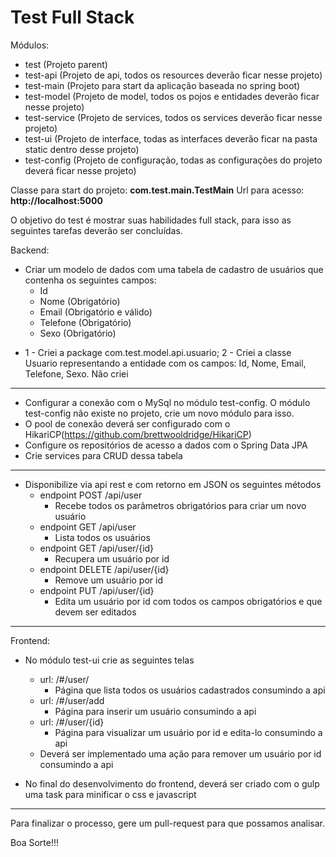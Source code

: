 # Test Full Stack

Módulos:

 - test (Projeto parent)
 - test-api (Projeto de api, todos os resources deverão ficar nesse projeto)
 - test-main (Projeto para start da aplicação baseada no spring boot)
 - test-model (Projeto de model, todos os pojos e entidades deverão ficar nesse projeto)
 - test-service (Projeto de services, todos os services deverão ficar nesse projeto)
 - test-ui (Projeto de interface, todas as interfaces deverão ficar na pasta static dentro desse projeto)
 - test-config (Projeto de configuração, todas as configurações do projeto deverá ficar nesse projeto)

Classe para start do projeto: **com.test.main.TestMain**
Url para acesso: **http://localhost:5000**

O objetivo do test é mostrar suas habilidades full stack, para isso as seguintes tarefas deverão ser concluídas.

Backend:

 - Criar um modelo de dados com uma tabela de cadastro de usuários que contenha os seguintes campos:
	 - Id
	 - Nome (Obrigatório)
	 - Email (Obrigatório e válido)
	 - Telefone (Obrigatório)
	 - Sexo (Obrigatório)



* 1 - Criei a package com.test.model.api.usuario;
  2 - Criei a classe Usuario representando a entidade com os campos:
  Id, Nome, Email, Telefone, Sexo. Não criei 
  
----------
- Configurar a conexão com o MySql no módulo test-config. O módulo test-config não existe no projeto, crie um novo módulo para isso.
- O pool de conexão deverá ser configurado com o HikariCP(https://github.com/brettwooldridge/HikariCP)
- Configure os repositórios de acesso a dados com o Spring Data JPA
- Crie services para CRUD dessa tabela


----------
- Disponibilize via api rest e com retorno em JSON os seguintes métodos
	- endpoint POST /api/user 
		- Recebe todos os parâmetros obrigatórios para criar um novo usuário
	- endpoint GET /api/user
		- Lista todos os usuários
	- endpoint GET /api/user/{id}
		- Recupera um usuário por id
	- endpoint DELETE /api/user/{id}
		- Remove um usuário por id
	- endpoint PUT /api/user/{id}
		- Edita um usuário por id com todos os campos obrigatórios e que devem ser editados


----------

Frontend:

- No módulo test-ui crie as seguintes telas
	- url: /#/user/
		- Página que lista todos os usuários cadastrados consumindo a api
	- url: /#/user/add
		- Página para inserir um usuário consumindo a api
	- url: /#/user/{id}
		- Página para visualizar um usuário por id e edita-lo consumindo a api
	- Deverá ser implementado uma ação para remover um usuário por id consumindo a api

- No final do desenvolvimento do frontend, deverá ser criado com o gulp uma task para minificar o css e javascript


----------

Para finalizar o processo, gere um pull-request para que possamos analisar.

Boa Sorte!!!

 